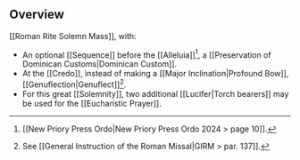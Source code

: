 ## Overview
[[Roman Rite Solemn Mass]], with:
- An optional [[Sequence]] before the [[Alleluia]][^ordo_sequence], a [[Preservation of Dominican Customs|Dominican Custom]].
- At the [[Credo]], instead of making a [[Major Inclination|Profound Bow]], [[Genuflection|Genuflect]][^credo_inclination].
- For this great [[Solemnity]], two additional [[Lucifer|Torch bearers]] may be used for the [[Eucharistic Prayer]].

[^credo_inclination]: See [[General Instruction of the Roman Missal|GIRM > par. 137]].
[^ordo_sequence]: [[New Priory Press Ordo|New Priory Press Ordo 2024 > page 10]].
